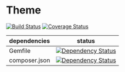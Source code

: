 Theme
=======

[![Build Status](https://travis-ci.org/NetCommons3/ThemeSettings.svg?branch=master)](https://travis-ci.org/NetCommons3/ThemeSettings)
[![Coverage Status](https://coveralls.io/repos/NetCommons3/ThemeSettings/badge.png)](https://coveralls.io/r/NetCommons3/ThemeSettings)

| dependencies | status |
| ------------ | ------ |
| Gemfile | [![Dependency Status](https://www.versioneye.com/user/projects/52f1cc16ec13757904000127/badge.png)](https://www.versioneye.com/user/projects/52f1cc16ec13757904000127) |
| composer.json | [![Dependency Status](https://www.versioneye.com/user/projects/52f1cc19ec13756b480000c4/badge.png)](https://www.versioneye.com/user/projects/52f1cc19ec13756b480000c4) |

